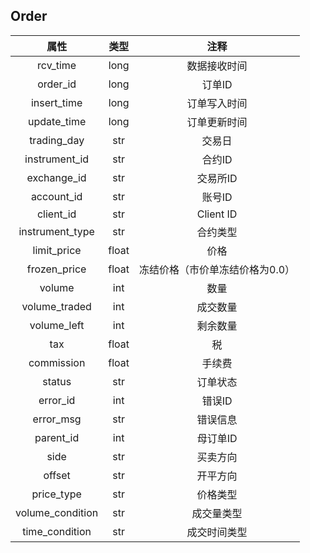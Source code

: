 ## Order

|         属性         |          类型           |     注释     |
| :------------------: | :---------------------: | :----------: |
|      rcv_time       |           long           |  数据接收时间    |
|  order_id |           long           |    订单ID    |
|       insert_time       |          long           | 订单写入时间 |
| update_time |          long           | 订单更新时间 |
| trading_day |           str           |    交易日    |
| instrument_id |           str           |    合约ID    |
| exchange_id |           str           |   交易所ID   |
| account_id |          str          |    账号ID    |
| client_id |          str          |    Client ID    |
|      instrument_type      |          str          |    合约类型    |
|        limit_price        |           float           |     价格     |
|       frozen_price       |          float          |   冻结价格（市价单冻结价格为0.0）   |
| volume |          int          |   数量   |
| volume_traded |          int          |    成交数量    |
|      volume_left      |          int          |    剩余数量    |
|      tax      |          float          |    税    |
|  commission |          float          |    手续费    |
| status |          str          |   订单状态   |
| error_id |          int          |   错误ID   |
| error_msg |          str          |    错误信息    |
|   parent_id   |          int          |    母订单ID    |
|      side   | str |    买卖方向    |
|      offset | str |    开平方向    |
|      price_type      |  str  |    价格类型    |
|      volume_condition      |  str  |    成交量类型    |
| time_condition | str | 成交时间类型 |

